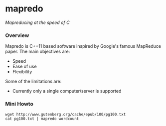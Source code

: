 mapredo
=======

*Mapreducing at the speed of C*

### Overview

Mapredo is C++11 based software inspired by Google's famous MapReduce paper.  The main objectives are:

- Speed
- Ease of use
- Flexibility

Some of the limitations are:

- Currently only a single computer/server is supported

### Mini Howto

    wget http://www.gutenberg.org/cache/epub/100/pg100.txt
    cat pg100.txt | mapredo wordcount
    


